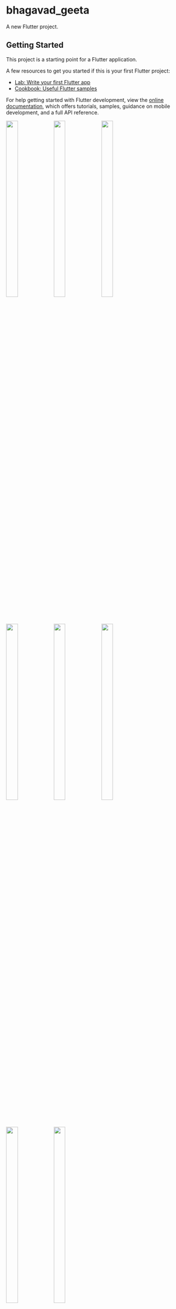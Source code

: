 # bhagavad_geeta

A new Flutter project.

## Getting Started

This project is a starting point for a Flutter application.

A few resources to get you started if this is your first Flutter project:

- [Lab: Write your first Flutter app](https://docs.flutter.dev/get-started/codelab)
- [Cookbook: Useful Flutter samples](https://docs.flutter.dev/cookbook)

For help getting started with Flutter development, view the
[online documentation](https://docs.flutter.dev/), which offers tutorials,
samples, guidance on mobile development, and a full API reference.

<img src="https://github.com/Drashtipatel296/bhagavad_geeta/assets/143180636/03971d58-e3c6-4194-bc5e-b4f07f20e745" height=35%, width=25%>
<img src="https://github.com/Drashtipatel296/bhagavad_geeta/assets/143180636/e1d2d464-4b32-4c3e-9638-941b4d4fbd62" height=35%, width=25%>
<img src="https://github.com/Drashtipatel296/bhagavad_geeta/assets/143180636/d6c46365-2fb5-4422-bd66-f6ccecf5423e" height=35%, width=25%>
<img src="https://github.com/Drashtipatel296/bhagavad_geeta/assets/143180636/2b9a1143-e46b-4f2e-9840-d233b1e3508e" height=35%, width=25%>
<img src="https://github.com/Drashtipatel296/bhagavad_geeta/assets/143180636/5b32ff5d-8dfb-469e-a7df-af8d9e595d8a" height=35%, width=25%>
<img src="https://github.com/Drashtipatel296/bhagavad_geeta/assets/143180636/a8453b0c-8773-4a2f-b195-b4d8270f96fb" height=35%, width=25%>
<img src="https://github.com/Drashtipatel296/bhagavad_geeta/assets/143180636/5199c300-814f-43b6-b43c-d35f590ad0cf" height=35%, width=25%>
<img src="https://github.com/Drashtipatel296/bhagavad_geeta/assets/143180636/91b238b8-ffeb-44bb-b442-dac4cdc47d29" height=35%, width=25%>










